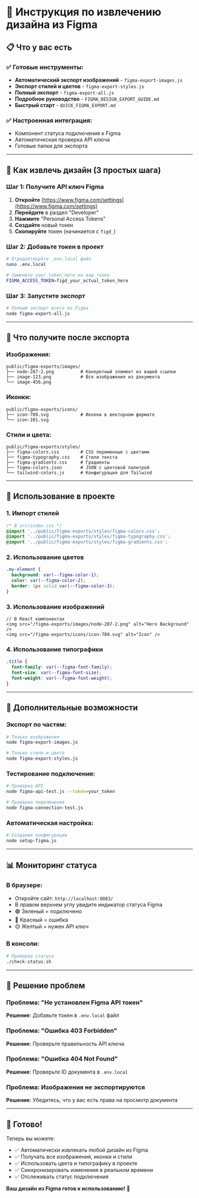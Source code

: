 # 🎨 Инструкция по извлечению дизайна из Figma

## 📋 Что у вас есть

### ✅ Готовые инструменты:
- **Автоматический экспорт изображений** - `figma-export-images.js`
- **Экспорт стилей и цветов** - `figma-export-styles.js`
- **Полный экспорт** - `figma-export-all.js`
- **Подробное руководство** - `FIGMA_DESIGN_EXPORT_GUIDE.md`
- **Быстрый старт** - `QUICK_FIGMA_EXPORT.md`

### ✅ Настроенная интеграция:
- Компонент статуса подключения к Figma
- Автоматическая проверка API ключа
- Готовые папки для экспорта

---

## 🚀 Как извлечь дизайн (3 простых шага)

### Шаг 1: Получите API ключ Figma
1. **Откройте** [https://www.figma.com/settings](https://www.figma.com/settings)
2. **Перейдите** в раздел "Developer"
3. **Нажмите** "Personal Access Tokens"
4. **Создайте** новый токен
5. **Скопируйте** токен (начинается с `figd_`)

### Шаг 2: Добавьте токен в проект
```bash
# Отредактируйте .env.local файл
nano .env.local

# Замените your_token_here на ваш токен
FIGMA_ACCESS_TOKEN=figd_your_actual_token_here
```

### Шаг 3: Запустите экспорт
```bash
# Полный экспорт всего из Figma
node figma-export-all.js
```

---

## 📁 Что получите после экспорта

### Изображения:
```
public/figma-exports/images/
├── node-287-2.png          # Конкретный элемент из вашей ссылки
├── image-123.png           # Все изображения из документа
└── image-456.png
```

### Иконки:
```
public/figma-exports/icons/
├── icon-789.svg            # Иконки в векторном формате
└── icon-101.svg
```

### Стили и цвета:
```
public/figma-exports/styles/
├── figma-colors.css        # CSS переменные с цветами
├── figma-typography.css    # Стили текста
├── figma-gradients.css     # Градиенты
├── figma-colors.json       # JSON с цветовой палитрой
└── tailwind-colors.js      # Конфигурация для Tailwind
```

---

## 🎯 Использование в проекте

### 1. Импорт стилей
```css
/* В src/index.css */
@import '../public/figma-exports/styles/figma-colors.css';
@import '../public/figma-exports/styles/figma-typography.css';
@import '../public/figma-exports/styles/figma-gradients.css';
```

### 2. Использование цветов
```css
.my-element {
  background: var(--figma-color-1);
  color: var(--figma-color-2);
  border: 1px solid var(--figma-color-3);
}
```

### 3. Использование изображений
```tsx
// В React компонентах
<img src="/figma-exports/images/node-287-2.png" alt="Hero Background" />
<img src="/figma-exports/icons/icon-789.svg" alt="Icon" />
```

### 4. Использование типографики
```css
.title {
  font-family: var(--figma-font-family);
  font-size: var(--figma-font-size);
  font-weight: var(--figma-font-weight);
}
```

---

## 🔧 Дополнительные возможности

### Экспорт по частям:
```bash
# Только изображения
node figma-export-images.js

# Только стили и цвета
node figma-export-styles.js
```

### Тестирование подключения:
```bash
# Проверка API
node figma-api-test.js --token=your_token

# Проверка подключения
node figma-connection-test.js
```

### Автоматическая настройка:
```bash
# Создание конфигурации
node setup-figma.js
```

---

## 📊 Мониторинг статуса

### В браузере:
- Откройте сайт: `http://localhost:8083/`
- В правом верхнем углу увидите индикатор статуса Figma
- 🟢 Зеленый = подключено
- 🔴 Красный = ошибка
- 🟡 Желтый = нужен API ключ

### В консоли:
```bash
# Проверка статуса
./check-status.sh
```

---

## 🚨 Решение проблем

### Проблема: "Не установлен Figma API токен"
**Решение**: Добавьте токен в `.env.local` файл

### Проблема: "Ошибка 403 Forbidden"
**Решение**: Проверьте правильность API ключа

### Проблема: "Ошибка 404 Not Found"
**Решение**: Проверьте ID документа в `.env.local`

### Проблема: Изображения не экспортируются
**Решение**: Убедитесь, что у вас есть права на просмотр документа

---

## 🎉 Готово!

Теперь вы можете:
- ✅ Автоматически извлекать любой дизайн из Figma
- ✅ Получать все изображения, иконки и стили
- ✅ Использовать цвета и типографику в проекте
- ✅ Синхронизировать изменения в реальном времени
- ✅ Отслеживать статус подключения

**Ваш дизайн из Figma готов к использованию!** 🚀













